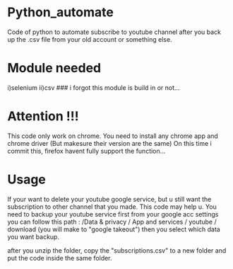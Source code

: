 # Python_automate
Code of python to automate subscribe to youtube channel after you back up the .csv file from your old account or something else.

# Module needed
i)selenium 
ii)csv   ### i forgot this module is build in or not...

# Attention !!!
This code only work on chrome. You need to install any chrome app and chrome driver (But makesure their version are the same)
On this time i commit this, firefox havent fully support the function...

# Usage 
If your want to delete your youtube google service, but u still want the subscription to other channel that you made. This code may help u.
You need to backup your youtube service first from your google acc settings 
you can follow this path : /Data & privacy / App and services / youtube / download (you will make to "google takeout") 
then you select which data you want backup. 

after you unzip the folder, copy the "subscriptions.csv" to a new folder and put the code inside the same folder.
